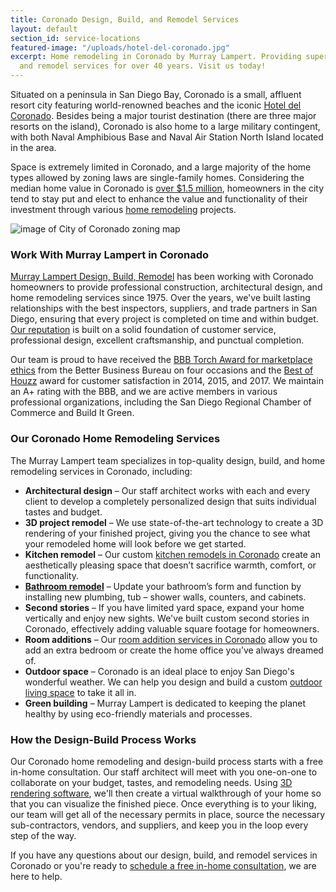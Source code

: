 ```yaml
---
title: Coronado Design, Build, and Remodel Services
layout: default
section_id: service-locations
featured-image: "/uploads/hotel-del-coronado.jpg"
excerpt: Home remodeling in Coronado by Murray Lampert. Providing superior Coronado design, build,
  and remodel services for over 40 years. Visit us today!
---
```


Situated on a peninsula in San Diego Bay, Coronado is a small, affluent resort city featuring world-renowned beaches and the iconic [Hotel del Coronado](https://hoteldel.com/). Besides being a major tourist destination (there are three major resorts on the island), Coronado is also home to a large military contingent, with both Naval Amphibious Base and Naval Air Station North Island located in the area.

Space is extremely limited in Coronado, and a large majority of the home types allowed by zoning laws are single-family homes. Considering the median home value in Coronado is [over $1.5 million](https://www.zillow.com/coronado-ca/home-values/), homeowners in the city tend to stay put and elect to enhance the value and functionality of their investment through various [home remodeling](/san-diego-home-remodel-services) projects.   

![image of City of Coronado zoning map ](https://u.realgeeks.media/parklifeproperties/blog/screen-shot-2015-06-27-at-33237-pm.png "City of Coronado Zoning Map")

### Work With Murray Lampert in Coronado

[Murray Lampert Design, Build, Remodel](/) has been working with Coronado homeowners to provide professional construction, architectural design, and home remodeling services since 1975. Over the years, we've built lasting relationships with the best inspectors, suppliers, and trade partners in San Diego, ensuring that every project is completed on time and within budget. [Our reputation](/testimonials) is built on a solid foundation of customer service, professional design, excellent craftsmanship, and punctual completion.

Our team is proud to have received the [BBB Torch Award for marketplace ethics](/another-better-business-bureau-torch-award/) from the Better Business Bureau on four occasions and the [Best of Houzz](https://www.houzz.com/badges/user/gcantor#houzzBadges) award for customer satisfaction in 2014, 2015, and 2017. We maintain an A+ rating with the BBB, and we are active members in various professional organizations, including the San Diego Regional Chamber of Commerce and Build It Green.

### Our Coronado Home Remodeling Services

The Murray Lampert team specializes in top-quality design, build, and home remodeling services in Coronado, including:

- **Architectural design** – Our staff architect works with each and every client to develop a completely personalized design that suits individual tastes and budget.
- **3D project remodel** – We use state-of-the-art technology to create a 3D rendering of your finished project, giving you the chance to see what your remodeled home will look before we get started.
- **Kitchen remodel** – Our custom [kitchen remodels in Coronado](/kitchen-remodeling-coronado) create an aesthetically pleasing space that doesn’t sacrifice warmth, comfort, or functionality.
- **[Bathroom remodel](/san-diego-bathroom-remodeling-services)** – Update your bathroom’s form and function by installing new plumbing, tub – shower walls, counters, and cabinets.
- **Second stories** – If you have limited yard space, expand your home vertically and enjoy new sights. We've built custom second stories in Coronado, effectively adding valuable square footage for homeowners.
- **Room additions** – Our [room addition services in Coronado](/room-additions-coronado) allow you to add an extra bedroom or create the home office you’ve always dreamed of.
- **Outdoor space** – Coronado is an ideal place to enjoy San Diego's wonderful weather. We can help you design and build a custom [outdoor living space](http://localhost:4000/san-diego-outdoor-living-space-design) to take it all in.
- **Green building** – Murray Lampert is dedicated to keeping the planet healthy by using eco-friendly materials and processes.

### How the Design-Build Process Works

Our Coronado home remodeling and design-build process starts with a free in-home consultation. Our staff architect will meet with you one-on-one to collaborate on your budget, tastes, and remodeling needs. Using [3D rendering software](/3d-architectural-rendering-services), we'll then create a virtual walkthrough of your home so that you can visualize the finished piece. Once everything is to your liking, our team will get all of the necessary permits in place, source the necessary sub-contractors, vendors, and suppliers, and keep you in the loop every step of the way.

If you have any questions about our design, build, and remodel services in Coronado or you're ready to [schedule a free in-home consultation](#quick-contact), we are here to help.
